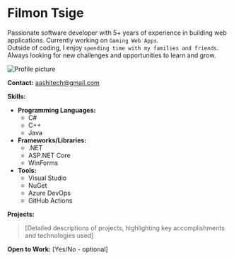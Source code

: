 # Filmon Tsige
Passionate software developer with 5+ years of experience in building web applications. 
Currently working on `Gaming Web Apps`.  
Outside of coding, I enjoy `spending time with my families and friends`.  
Always looking for new challenges and opportunities to learn and grow.

![Profile picture]()

**Contact:** aashitech@gmail.com  

**Skills:**  

* **Programming Languages:**
  - C#
  - C++
  - Java  
* **Frameworks/Libraries:**
  - .NET
  - ASP.NET Core
  - WinForms  
* **Tools:**
  - Visual Studio
  - NuGet
  - Azure DevOps
  - GitHub Actions 

**Projects:** 
> [Detailed descriptions of projects, highlighting key accomplishments and technologies used]  

**Open to Work:** [Yes/No - optional]  
